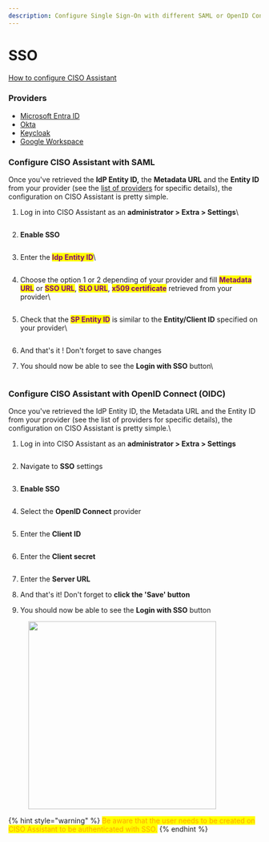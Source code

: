 ```yaml
---
description: Configure Single Sign-On with different SAML or OpenID Connect providers
---
```


# SSO

[How to configure CISO Assistant](./#configure-ciso-assistant)

### Providers

* [Microsoft Entra ID](microsoft-entra-id.md)
* [Okta](okta.md)
* [Keycloak](keycloak.md)
* [Google Workspace](google-workplace.md)

### Configure CISO Assistant with SAML

Once you've retrieved the **IdP Entity ID,** the **Metadata URL** and the **Entity ID** from your provider (see the [list of providers](./#list-of-provider) for specific details), the configuration on CISO Assistant is pretty simple.

1.  Log in into CISO Assistant as an **administrator > Extra > Settings**\


    <figure><img src="../../.gitbook/assets/Screenshot 2024-09-02 12.31.25.png" alt=""><figcaption></figcaption></figure>
2.  **Enable SSO**

    <figure><img src="../../.gitbook/assets/Screenshot 2024-09-02 12.32.06.png" alt=""><figcaption></figcaption></figure>
3.  Enter the <mark style="color:purple;">**Idp Entity ID**</mark>\


    <figure><img src="../../.gitbook/assets/Screenshot 2024-09-02 12.32.42.png" alt=""><figcaption></figcaption></figure>
4.  Choose the option 1 or 2 depending of your provider and fill <mark style="color:purple;">**Metadata URL**</mark> or <mark style="color:purple;">**SSO URL**</mark>, <mark style="color:purple;">**SLO URL**</mark>, <mark style="color:purple;">**x509 certificate**</mark> retrieved from your provider\


    <figure><img src="../../.gitbook/assets/Screenshot 2024-09-02 12.33.52 (1).png" alt=""><figcaption></figcaption></figure>
5.  Check that the <mark style="color:purple;">**SP Entity ID**</mark> is similar to the **Entity/Client ID** specified on your provider\


    <figure><img src="../../.gitbook/assets/ciso-sso-step-4.png" alt=""><figcaption></figcaption></figure>
6. And that's it ! Don't forget to save changes
7.  You should now be able to see the **Login with SSO** button\


    <figure><img src="../../.gitbook/assets/ciso-sso-step-6.png" alt=""><figcaption></figcaption></figure>



### Configure CISO Assistant with OpenID Connect (OIDC)

Once you've retrieved the IdP Entity ID, the Metadata URL and the Entity ID from your provider (see the list of providers for specific details), the configuration on CISO Assistant is pretty simple.\


1.  Log in into CISO Assistant as an **administrator > Extra > Settings**

    <figure><img src="../../.gitbook/assets/image (9).png" alt=""><figcaption></figcaption></figure>
2.  Navigate to **SSO** settings

    <figure><img src="../../.gitbook/assets/image (2) (1).png" alt=""><figcaption></figcaption></figure>
3.  **Enable SSO**

    <figure><img src="../../.gitbook/assets/image (3) (1).png" alt=""><figcaption></figcaption></figure>
4.  Select the **OpenID Connect** provider

    <figure><img src="../../.gitbook/assets/image (4) (1).png" alt=""><figcaption></figcaption></figure>
5.  Enter the **Client ID**

    <figure><img src="../../.gitbook/assets/image (5) (1).png" alt=""><figcaption></figcaption></figure>
6.  Enter the **Client secret**

    <figure><img src="../../.gitbook/assets/image (6) (1).png" alt=""><figcaption></figcaption></figure>
7. Enter the **Server URL**
8. And that's it! Don't forget to **click the 'Save' button**
9. You should now be able to see the **Login with SSO** button

<div align="left" data-full-width="false"><figure><img src="../../.gitbook/assets/image (8).png" alt="" width="375"><figcaption></figcaption></figure></div>

{% hint style="warning" %}
<mark style="color:orange;">Be aware that the user needs to be created on CISO Assistant to be authenticated with SSO.</mark>
{% endhint %}
